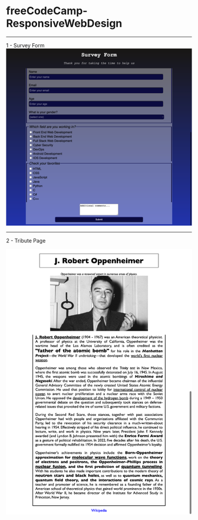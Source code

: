 # freeCodeCamp-ResponsiveWebDesign

---

1 - Survey Form
![](https://github.com/zeynep-1/freeCodeCamp-ResponsiveWebDesign/blob/main/SurveyForm/survey-form.png)

---

2 - Tribute Page

![](https://github.com/zeynep-1/freeCodeCamp-ResponsiveWebDesign/blob/main/TributePage/oppenheimer.png)
